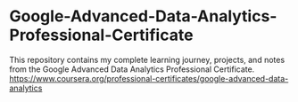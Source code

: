 # Google-Advanced-Data-Analytics-Professional-Certificate
This repository contains my complete learning journey, projects, and notes from the Google Advanced Data Analytics Professional Certificate. https://www.coursera.org/professional-certificates/google-advanced-data-analytics
